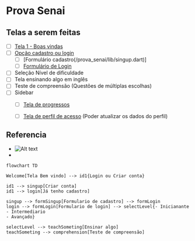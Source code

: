 # Prova Senai

## Telas a serem feitas
- [ ] [Tela 1 - Boas vindas](/prova_senai/lib/welcome.dart)
- [ ] [Opção cadastro ou login](/prova_senai/lib/welcome.dart)
	- [ ] [Formulário cadastro(/prova_senai/lib/singup.dart)]
	- [ ] [Formulário de Login](/prova_senai/lib/login.dart)
- [ ] Seleção Nível de dificuldade
- [ ] Tela ensinando algo em inglês
- [ ] Teste de compreensão (Questões de múltiplas escolhas)
- [ ] Sidebar
    - [ ] [Tela de progressos](/prova_senai/lib/progress.dart)
    - [ ] [Tela de perfil de acesso](/prova_senai/lib/profile.dart)
        (Poder atualizar os dados do perfil)


## Referencia
- ![Alt text](/assets/image01.png)
- 

```mermaid
flowchart TD

Welcome[Tela Bem vindo] --> id1{Login ou Criar conta}

id1 --> singup[Criar conta]
id1 --> login[Já tenho cadastro]

singup --> formSingup[Formulario de cadastro] --> formLogin
login --> formLogin[Formulario de login] --> selectLevel{- Inicianante
- Intermediario
- Avançado}

selectLevel --> teachSometing[Ensinar algo]
teachSometing --> comprehension[Teste de compreensão]
 ```